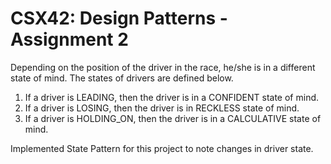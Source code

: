 # CSX42: Design Patterns -  Assignment 2



Depending on the position of the driver in the race, he/she is in a different state of mind. The states of drivers are defined below.


1.	If a driver is LEADING, then the driver is in a CONFIDENT state of mind.
2.	If a driver is LOSING, then the driver is in RECKLESS state of mind.
3.	If a driver is HOLDING_ON, then the driver is in a CALCULATIVE state of mind.


Implemented State Pattern for this project to note changes in driver state.
